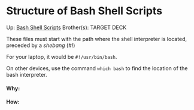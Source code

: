 # Structure of Bash Shell Scripts

Up: [Bash Shell Scripts](bash_shell_scripts)
Brother(s):
TARGET DECK

These files must start with the path where the shell interpreter is located, preceded by a *shebang* (#!)

For your laptop, it would be `#!/usr/bin/bash`.

On other devices, use the command `which bash` to find the location of the bash interpreter.







































#### Why:
#### How:









